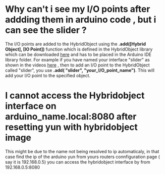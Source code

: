 # Why can't i see my I/O points after addding them in arduino code , but i can see the slider ?

The I/O points are added to the HybridObject using the **.add([Hybrid Object], [IO Point])**
function which is defined in the HybridObject library  which can be downloaded [here](http://openhybrid.org/download.html)
and has to be placed in the Arduino IDE library folder. For example if you have named your interface "slider" as shown in the videos [here](http://openhybrid.org/adding-web-content.html) , then to add an I/O point to the HybridObject called "slider", 
you use **.add( "slider", "your_I/O_point_name")**. This will add your I/O point to the specified object.


# I cannot access the Hybridobject interface on arduino_name.local:8080 after resetting yun with hybridobject image

 This might be due to the name not being resolved to ip automaticaly, in that case find the
     ip of the arduino yun from yours routers connfiguration page ( say it is 192.168.0.5)
     you can access the hybridobject interface by from 192.168.0.5:8080
